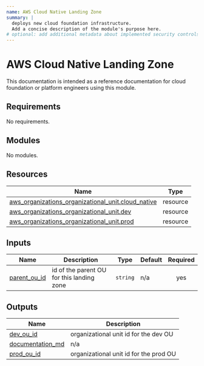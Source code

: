 ```yaml
---
name: AWS Cloud Native Landing Zone
summary: |
  deploys new cloud foundation infrastructure.
  Add a concise description of the module's purpose here.
# optional: add additional metadata about implemented security controls
---
```


# AWS Cloud Native Landing Zone

This documentation is intended as a reference documentation for cloud foundation or platform engineers using this module.

<!-- BEGIN_TF_DOCS -->
## Requirements

No requirements.

## Modules

No modules.

## Resources

| Name | Type |
|------|------|
| [aws_organizations_organizational_unit.cloud_native](https://registry.terraform.io/providers/hashicorp/aws/latest/docs/resources/organizations_organizational_unit) | resource |
| [aws_organizations_organizational_unit.dev](https://registry.terraform.io/providers/hashicorp/aws/latest/docs/resources/organizations_organizational_unit) | resource |
| [aws_organizations_organizational_unit.prod](https://registry.terraform.io/providers/hashicorp/aws/latest/docs/resources/organizations_organizational_unit) | resource |

## Inputs

| Name | Description | Type | Default | Required |
|------|-------------|------|---------|:--------:|
| <a name="input_parent_ou_id"></a> [parent\_ou\_id](#input\_parent\_ou\_id) | id of the parent OU for this landing zone | `string` | n/a | yes |

## Outputs

| Name | Description |
|------|-------------|
| <a name="output_dev_ou_id"></a> [dev\_ou\_id](#output\_dev\_ou\_id) | organizational unit id for the dev OU |
| <a name="output_documentation_md"></a> [documentation\_md](#output\_documentation\_md) | n/a |
| <a name="output_prod_ou_id"></a> [prod\_ou\_id](#output\_prod\_ou\_id) | organizational unit id for the prod OU |
<!-- END_TF_DOCS -->